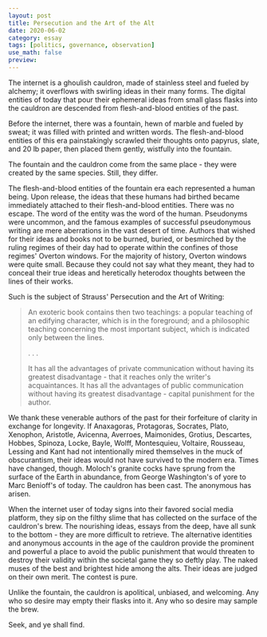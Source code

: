 ```yaml
---
layout: post
title: Persecution and the Art of the Alt
date: 2020-06-02
category: essay
tags: [politics, governance, observation]
use_math: false
preview: 
---
```

The internet is a ghoulish cauldron, made of stainless steel and fueled by alchemy; it overflows with swirling ideas in their many forms. The digital entities of today that pour their ephemeral ideas from small glass flasks into the cauldron are descended from flesh-and-blood entities of the past.

Before the internet, there was a fountain, hewn of marble and fueled by sweat; it was filled with printed and written words. The flesh-and-blood entities of this era painstakingly scrawled their thoughts onto papyrus, slate, and 20 lb paper, then placed them gently, wistfully into the fountain.

The fountain and the cauldron come from the same place - they were created by the same species. Still, they differ.

The flesh-and-blood entities of the fountain era each represented a human being. Upon release, the ideas that these humans had birthed became immediately attached to their flesh-and-blood entities. There was no escape. The word of the entity was the word of the human. Pseudonyms were uncommon, and the famous examples of successful pseudonymous writing are mere aberrations in the vast desert of time. Authors that wished for their ideas and books not to be burned, buried, or besmirched by the ruling regimes of their day had to operate within the confines of those regimes' Overton windows. For the majority of history, Overton windows were quite small. Because they could not say what they meant, they had to conceal their true ideas and heretically heterodox thoughts between the lines of their works.

Such is the subject of Strauss' Persecution and the Art of Writing:

> An exoteric book contains then two teachings: a popular teaching of an edifying character, which is in the foreground; and a philosophic teaching concerning the most important subject, which is indicated only between the lines.
> 
> . . .
> 
> It has all the advantages of private communication without having its greatest disadvantage - that it reaches only the writer's acquaintances. It has all the advantages of public communication without having its greatest disadvantage - capital punishment for the author.

We thank these venerable authors of the past for their forfeiture of clarity in exchange for longevity. If Anaxagoras, Protagoras, Socrates, Plato, Xenophon, Aristotle, Avicenna, Averroes, Maimonides, Grotius, Descartes, Hobbes, Spinoza, Locke, Bayle, Wolff, Montesquieu, Voltaire, Rousseau, Lessing and Kant had not intentionally mired themselves in the muck of obscurantism, their ideas would not have survived to the modern era. Times have changed, though. Moloch's granite cocks have sprung from the surface of the Earth in abundance, from George Washington's of yore to Marc Benioff's of today. The cauldron has been cast. The anonymous has arisen.

When the internet user of today signs into their favored social media platform, they sip on the filthy slime that has collected on the surface of the cauldron's brew. The nourishing ideas, essays from the deep, have all sunk to the bottom - they are more difficult to retrieve. The alternative identities and anonymous accounts in the age of the cauldron provide the prominent and powerful a place to avoid the public punishment that would threaten to destroy their validity within the societal game they so deftly play. The naked muses of the best and brightest hide among the alts. Their ideas are judged on their own merit. The contest is pure.

Unlike the fountain, the cauldron is apolitical, unbiased, and welcoming. Any who so desire may empty their flasks into it. Any who so desire may sample the brew.

Seek, and ye shall find.